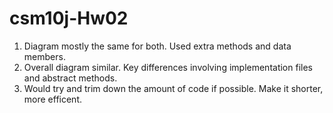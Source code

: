 # csm10j-Hw02
1. Diagram mostly the same for both. Used extra methods and data members.
2. Overall diagram similar. Key differences involving implementation files and abstract methods. 
4. Would try and trim down the amount of code if possible. Make it shorter, more efficent. 

